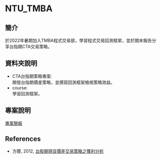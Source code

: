 # NTU_TMBA
## 簡介
於2022年暑期加入TMBA程式交易部，學習程式交易回測框架，並於期末報告分享台指期CTA交易策略。

## 資料夾說明
* CTA台指期策略專案:    
開發台指期價差策略，並撰寫回測框架檢視策略效益。
* course:   
學習回測框架。	

## 專案說明
[專案簡報](CTA台指期策略/final_report.pdf)

## References
- 方薌, 2012, [台股期現貨價差交易策略之獲利分析](https://ndltd.ncl.edu.tw/cgi-bin/gs32/gsweb.cgi?o=dnclcdr&s=id=%22101NCCU5321043%22.&searchmode=basic)
